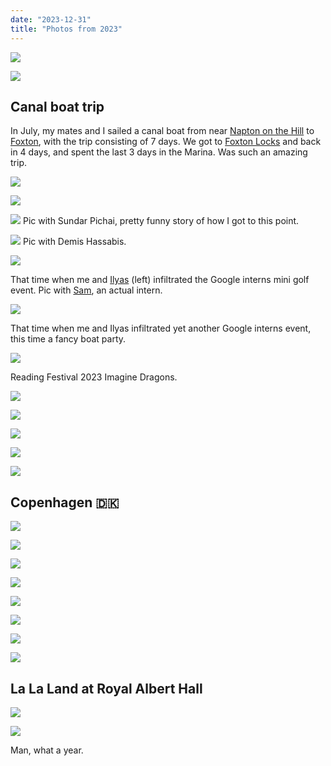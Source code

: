 ```yaml
---
date: "2023-12-31"
title: "Photos from 2023"
---
```


![](/images/blog/2023-photos/6ps-sunset.jpeg)

![](/images/blog/2023-photos/shard-morning.jpeg)

## Canal boat trip

In July, my mates and I sailed a canal boat from near [Napton on the Hill](https://en.wikipedia.org/wiki/Napton_on_the_Hill) to [Foxton](https://en.wikipedia.org/wiki/Foxton,_Leicestershire), with the trip consisting of 7 days. We got to [Foxton Locks](https://en.wikipedia.org/wiki/Foxton_Locks) and back in 4 days, and spent the last 3 days in the Marina. Was such an amazing trip.

![](/images/blog/2023-photos/boat.jpeg)

![](/images/blog/2023-photos/pond.jpeg)

![](/images/blog/2023-photos/pichAI.jpeg)
Pic with Sundar Pichai, pretty funny story of how I got to this point.

![](/images/blog/2023-photos/DEMIS.jpeg)
Pic with Demis Hassabis.

![](/images/blog/2023-photos/ilyman-parsa-samonthegrind.jpeg)

That time when me and [Ilyas](https://www.linkedin.com/in/ilyassung) (left) infiltrated the Google interns mini golf event. Pic with [Sam](https://www.linkedin.com/in/sam-ezeh), an actual intern.

![](/images/blog/2023-photos/ilyas-parsa-creasing.jpeg)

That time when me and Ilyas infiltrated yet another Google interns event, this time a fancy boat party.

![](/images/blog/2023-photos/reading-festival.jpeg)

Reading Festival 2023 Imagine Dragons.

![](/images/blog/2023-photos/goated.jpeg)

![](/images/blog/2023-photos/shard-sunset.jpeg)

![](/images/blog/2023-photos/parsa-canary-wharf.jpeg)

![](/images/blog/2023-photos/isle-of-dogs.jpeg)

![](/images/blog/2023-photos/hhkb.jpeg)

## Copenhagen 🇩🇰

![](/images/blog/2023-photos/copenhagen-horse.jpeg)

![](/images/blog/2023-photos/nyhavn-wojak.jpeg)

![](/images/blog/2023-photos/rosenborg-tree.jpeg)

![](/images/blog/2023-photos/rosenborg-slot.jpeg)

![](/images/blog/2023-photos/rosenborg-garden.jpeg)

![](/images/blog/2023-photos/ilyas-parsa-pub.jpeg)

![](/images/blog/2023-photos/tivoli.jpeg)

![](/images/blog/2023-photos/marcus.jpeg)

## La La Land at Royal Albert Hall

![](/images/blog/2023-photos/la-la-land.jpeg)

![](/images/blog/2023-photos/royal-albert-hall.jpeg)

Man, what a year.
